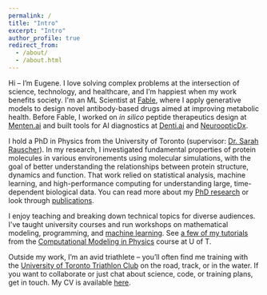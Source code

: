 ```yaml
---
permalink: /
title: "Intro"
excerpt: "Intro"
author_profile: true
redirect_from: 
  - /about/
  - /about.html
---
```


Hi – I’m Eugene. I love solving complex problems at the intersection of science, technology, and healthcare, and I’m happiest when my work benefits society. I'm an ML Scientist at [Fable](https://www.fabletherapeutics.com/), where I apply generative models to design novel antibody-based drugs aimed at improving metabolic health. Before Fable, I worked on *in silico* peptide therapeutics design at [Menten.ai](https://www.menten.ai/) and built tools for AI diagnostics at [Denti.ai](https://www.denti.ai/) and [NeuroopticDx](https://neuroopticdx.com/). 

I hold a PhD in Physics from the University of Toronto (supervisor: [Dr. Sarah Rauscher](https://www.utm.utoronto.ca/cps/faculty-staff/rauscher-sarah)). In my research, I investigated fundamental properties of protein molecules in various environements using molecular simulations, with the goal of better understanding the relationships between protein structure, dynamics and function. That work relied on statistical analysis, machine learning, and high-performance computing for understanding large, time-dependent biological data. You can read more about my [PhD research](/research/) or look through [publications](/publications/).

I enjoy teaching and breaking down technical topics for diverse audiences. I've taught university courses and run workshops on mathematical modeling, programming, and [machine learning](https://hlml-toronto.github.io/). See [a few of my tutorials](/teaching/) from the [Computational Modeling in Physics](https://utm.calendar.utoronto.ca/course/phy426h5) course at U of T.

Outside my work, I’m an avid triathlete – you’ll often find me training with the [University of Toronto Triathlon Club](https://uofttriathlon.com/) on the road, track, or in the water.  If you want to collaborate or just chat about science, code, or training plans, get in touch. My CV is available [here](/cv/).
